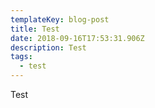 ```yaml
---
templateKey: blog-post
title: Test
date: 2018-09-16T17:53:31.906Z
description: Test
tags:
  - test
---
```

Test
